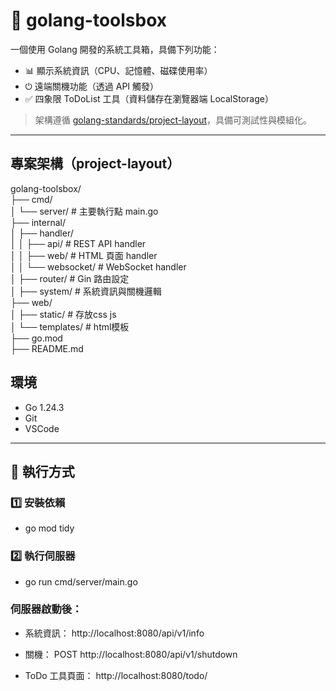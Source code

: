 # 🧰 golang-toolsbox

一個使用 Golang 開發的系統工具箱，具備下列功能：

- 📊 顯示系統資訊（CPU、記憶體、磁碟使用率）
- ⏻ 遠端關機功能（透過 API 觸發）
- ✅ 四象限 ToDoList 工具（資料儲存在瀏覽器端 LocalStorage）

> 架構遵循 [golang-standards/project-layout](https://github.com/golang-standards/project-layout)，具備可測試性與模組化。

---

## 專案架構（project-layout）  

golang-toolsbox/  
├── cmd/  
│   └── server/             # 主要執行點 main.go  
├── internal/  
│   ├── handler/  
│   │   ├── api/            # REST API handler  
│   │   ├── web/            # HTML 頁面 handler  
│   │   └── websocket/      # WebSocket handler  
│   ├── router/             # Gin 路由設定   
│   ├── system/             # 系統資訊與關機邏輯  
├── web/  
│   ├── static/             # 存放css js    
│   └── templates/          # html模板   
├── go.mod  
├── README.md  
  
## 環境
- Go 1.24.3
- Git
- VSCode

---

## 🚀 執行方式

### 1️⃣ 安裝依賴
- go mod tidy
### 2️⃣ 執行伺服器
- go run cmd/server/main.go

### 伺服器啟動後：

- 系統資訊： http://localhost:8080/api/v1/info

- 關機： POST http://localhost:8080/api/v1/shutdown

- ToDo 工具頁面： http://localhost:8080/todo/